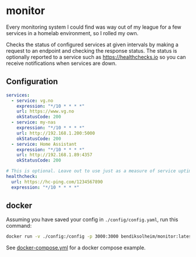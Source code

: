 # monitor

Every monitoring system I could find was way out of my league for a few services in a homelab environment, so I rolled my own.

Checks the status of configured services at given intervals by making a request to an endpoint and checking the response status. The status is optionally reported to a service such as https://healthchecks.io so you can receive notifications when services are down.

## Configuration

```yaml
services:
  - service: vg.no
    expression: "*/10 * * * *"
    url: https://www.vg.no
    okStatusCode: 200
  - service: my-nas
    expression: "*/10 * * * *"
    url: http://192.168.1.200:5000
    okStatusCode: 200
  - service: Home Assistant
    expression: "*/10 * * * *"
    url: http://192.168.1.89:4357
    okStatusCode: 200

# This is optional. Leave out to use just as a measure of service uptime
healthcheck:
  url: https://hc-ping.com/1234567890
  expression: "*/10 * * * *"
```

## docker

Assuming you have saved your config in `./config/config.yaml`, run this command:

```sh
docker run -v ./config:/config -p 3000:3000 bendiksolheim/monitor:latest
```

See [docker-compose.yml](./docker-compose.yml) for a docker compose example.

